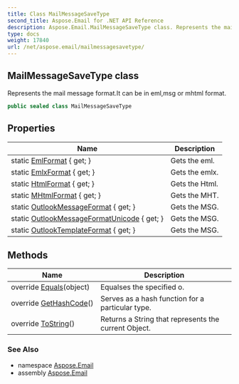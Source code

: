 ```yaml
---
title: Class MailMessageSaveType
second_title: Aspose.Email for .NET API Reference
description: Aspose.Email.MailMessageSaveType class. Represents the mail message format.It can be in emlmsg or mhtml format
type: docs
weight: 17840
url: /net/aspose.email/mailmessagesavetype/
---
```

## MailMessageSaveType class

Represents the mail message format.It can be in eml,msg or mhtml format.

```csharp
public sealed class MailMessageSaveType
```

## Properties

| Name | Description |
| --- | --- |
| static [EmlFormat](../../aspose.email/mailmessagesavetype/emlformat/) { get; } | Gets the eml. |
| static [EmlxFormat](../../aspose.email/mailmessagesavetype/emlxformat/) { get; } | Gets the emlx. |
| static [HtmlFormat](../../aspose.email/mailmessagesavetype/htmlformat/) { get; } | Gets the Html. |
| static [MHtmlFormat](../../aspose.email/mailmessagesavetype/mhtmlformat/) { get; } | Gets the MHT. |
| static [OutlookMessageFormat](../../aspose.email/mailmessagesavetype/outlookmessageformat/) { get; } | Gets the MSG. |
| static [OutlookMessageFormatUnicode](../../aspose.email/mailmessagesavetype/outlookmessageformatunicode/) { get; } | Gets the MSG. |
| static [OutlookTemplateFormat](../../aspose.email/mailmessagesavetype/outlooktemplateformat/) { get; } | Gets the MSG. |

## Methods

| Name | Description |
| --- | --- |
| override [Equals](../../aspose.email/mailmessagesavetype/equals/)(object) | Equalses the specified o. |
| override [GetHashCode](../../aspose.email/mailmessagesavetype/gethashcode/)() | Serves as a hash function for a particular type. |
| override [ToString](../../aspose.email/mailmessagesavetype/tostring/)() | Returns a String that represents the current Object. |

### See Also

* namespace [Aspose.Email](../../aspose.email/)
* assembly [Aspose.Email](../../)


